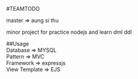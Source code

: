 #TEAMTODO 

master => aung si thu

minor project for practice nodejs and learn dml ddl

##Usage <br>
Database => MYSQL  <br>
Pattern => MVC <br>
Framework => expressjs <br>
View Template => EJS
